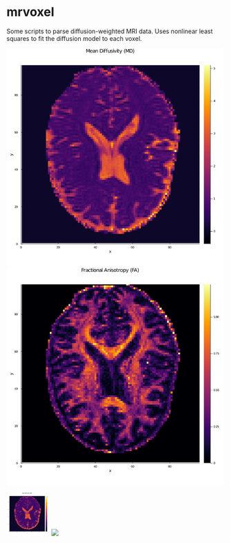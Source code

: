 # mrvoxel

Some scripts to parse diffusion-weighted MRI data. Uses nonlinear least squares to fit the diffusion model to each voxel. 

![](./pngs/MDmap.png) ![](./pngs/FAmap.png)

<p float="left">
  <img src="./pngs/MDmap.png" width="100" />
  <img src="./ongs/FAmap.png" width="100" /> 
</p>

